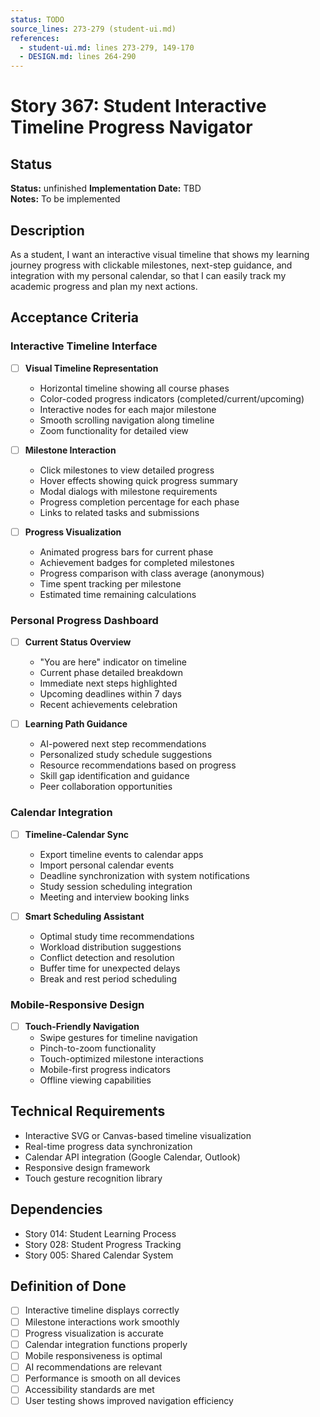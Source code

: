 ```yaml
---
status: TODO
source_lines: 273-279 (student-ui.md)
references:
  - student-ui.md: lines 273-279, 149-170
  - DESIGN.md: lines 264-290
---
```

# Story 367: Student Interactive Timeline Progress Navigator

## Status
**Status:** unfinished
**Implementation Date:** TBD  
**Notes:** To be implemented

## Description
As a student, I want an interactive visual timeline that shows my learning journey progress with clickable milestones, next-step guidance, and integration with my personal calendar, so that I can easily track my academic progress and plan my next actions.

## Acceptance Criteria

### Interactive Timeline Interface
- [ ] **Visual Timeline Representation**
  - Horizontal timeline showing all course phases
  - Color-coded progress indicators (completed/current/upcoming)
  - Interactive nodes for each major milestone
  - Smooth scrolling navigation along timeline
  - Zoom functionality for detailed view

- [ ] **Milestone Interaction**
  - Click milestones to view detailed progress
  - Hover effects showing quick progress summary
  - Modal dialogs with milestone requirements
  - Progress completion percentage for each phase
  - Links to related tasks and submissions

- [ ] **Progress Visualization**
  - Animated progress bars for current phase
  - Achievement badges for completed milestones
  - Progress comparison with class average (anonymous)
  - Time spent tracking per milestone
  - Estimated time remaining calculations

### Personal Progress Dashboard
- [ ] **Current Status Overview**
  - "You are here" indicator on timeline
  - Current phase detailed breakdown
  - Immediate next steps highlighted
  - Upcoming deadlines within 7 days
  - Recent achievements celebration

- [ ] **Learning Path Guidance**
  - AI-powered next step recommendations
  - Personalized study schedule suggestions
  - Resource recommendations based on progress
  - Skill gap identification and guidance
  - Peer collaboration opportunities

### Calendar Integration
- [ ] **Timeline-Calendar Sync**
  - Export timeline events to calendar apps
  - Import personal calendar events
  - Deadline synchronization with system notifications
  - Study session scheduling integration
  - Meeting and interview booking links

- [ ] **Smart Scheduling Assistant**
  - Optimal study time recommendations
  - Workload distribution suggestions
  - Conflict detection and resolution
  - Buffer time for unexpected delays
  - Break and rest period scheduling

### Mobile-Responsive Design
- [ ] **Touch-Friendly Navigation**
  - Swipe gestures for timeline navigation
  - Pinch-to-zoom functionality
  - Touch-optimized milestone interactions
  - Mobile-first progress indicators
  - Offline viewing capabilities

## Technical Requirements
- Interactive SVG or Canvas-based timeline visualization
- Real-time progress data synchronization
- Calendar API integration (Google Calendar, Outlook)
- Responsive design framework
- Touch gesture recognition library

## Dependencies
- Story 014: Student Learning Process
- Story 028: Student Progress Tracking
- Story 005: Shared Calendar System

## Definition of Done
- [ ] Interactive timeline displays correctly
- [ ] Milestone interactions work smoothly
- [ ] Progress visualization is accurate
- [ ] Calendar integration functions properly
- [ ] Mobile responsiveness is optimal
- [ ] AI recommendations are relevant
- [ ] Performance is smooth on all devices
- [ ] Accessibility standards are met
- [ ] User testing shows improved navigation efficiency
